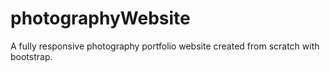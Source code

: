 # photographyWebsite
A fully responsive photography portfolio website created from scratch with bootstrap. 
